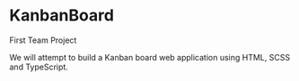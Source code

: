 # KanbanBoard
First Team Project

We will attempt to build a Kanban board web application using HTML, SCSS and TypeScript.
